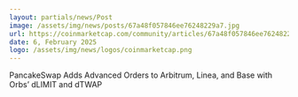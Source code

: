 ```yaml
---
layout: partials/news/Post
image: /assets/img/news/posts/67a48f057846ee76248229a7.jpg
url: https://coinmarketcap.com/community/articles/67a48f057846ee76248229a7/
date: 6, February 2025
logo: /assets/img/news/logos/coinmarketcap.png
---
```


PancakeSwap Adds Advanced Orders to Arbitrum, Linea, and Base with Orbs’ dLIMIT and dTWAP
